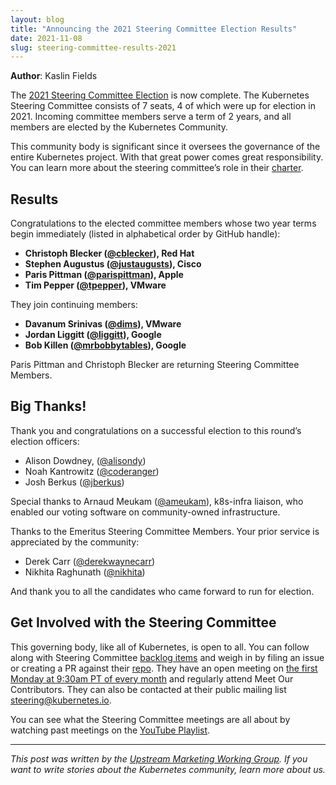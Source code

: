 ```yaml
---
layout: blog
title: "Announcing the 2021 Steering Committee Election Results"
date: 2021-11-08
slug: steering-committee-results-2021
---
```


**Author**: Kaslin Fields

The [2021 Steering Committee Election](https://github.com/kubernetes/community/tree/master/events/elections/2021) is now complete. The Kubernetes Steering Committee consists of 7 seats, 4 of which were up for election in 2021. Incoming committee members serve a term of 2 years, and all members are elected by the Kubernetes Community.

This community body is significant since it oversees the governance of the entire Kubernetes project. With that great power comes great responsibility. You can learn more about the steering committee’s role in their [charter](https://github.com/kubernetes/steering/blob/master/charter.md).

## Results

Congratulations to the elected committee members whose two year terms begin immediately (listed in alphabetical order by GitHub handle):

* **Christoph Blecker ([@cblecker](https://github.com/cblecker)), Red Hat**
* **Stephen Augustus ([@justaugusts](https://github.com/justaugustus)), Cisco**
* **Paris Pittman ([@parispittman](https://github.com/parispittman)), Apple**
* **Tim Pepper ([@tpepper](https://github.com/tpepper)), VMware**

They join continuing members:
* **Davanum Srinivas ([@dims](https://github.com/dims)), VMware**
* **Jordan Liggitt ([@liggitt](https://github.com/liggitt)), Google**
* **Bob Killen ([@mrbobbytables](https://github.com/mrbobbytables)), Google**

Paris Pittman and Christoph Blecker are returning Steering Committee Members.

## Big Thanks!

Thank you and congratulations on a successful election to this round’s election officers:
* Alison Dowdney, ([@alisondy](https://github.com/alisondy))
* Noah Kantrowitz ([@coderanger](https://github.com/coderanger))
* Josh Berkus ([@jberkus](https://github.com/jberkus))

Special thanks to Arnaud Meukam ([@ameukam](https://github.com/ameukam)), k8s-infra liaison, who enabled our voting software on community-owned infrastructure.

Thanks to the Emeritus Steering Committee Members. Your prior service is appreciated by the community:
* Derek Carr ([@derekwaynecarr](https://github.com/derekwaynecarr))
* Nikhita Raghunath ([@nikhita](https://github.com/nikhita))

And thank you to all the candidates who came forward to run for election.

## Get Involved with the Steering Committee

This governing body, like all of Kubernetes, is open to all. You can follow along with Steering Committee [backlog items](https://github.com/kubernetes/steering/projects/1) and weigh in by filing an issue or creating a PR against their [repo](https://github.com/kubernetes/steering). They have an open meeting on [the first Monday at 9:30am PT of every month](https://github.com/kubernetes/steering) and regularly attend Meet Our Contributors. They can also be contacted at their public mailing list steering@kubernetes.io.

You can see what the Steering Committee meetings are all about by watching past meetings on the [YouTube Playlist](https://www.youtube.com/playlist?list=PL69nYSiGNLP1yP1B_nd9-drjoxp0Q14qM).

----

_This post was written by the [Upstream Marketing Working Group](https://github.com/kubernetes/community/tree/master/communication/marketing-team#contributor-marketing). If you want to write stories about the Kubernetes community, learn more about us._
